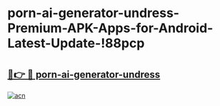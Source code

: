 # porn-ai-generator-undress-Premium-APK-Apps-for-Android-Latest-Update-!88pcp

# <h2><a href="https://qfx3ty.esa.edu.pl?title=porn-ai-generator-undress&ref=88pcp">🔗👉 🔴 porn-ai-generator-undress</a></h2>

[![acn](https://github.com/user-attachments/assets/0f9c940e-d8b0-45ae-aac7-cd30a18b3e1c)](https://qfx3ty.esa.edu.pl?title=porn-ai-generator-undress&ref=88pcp)

